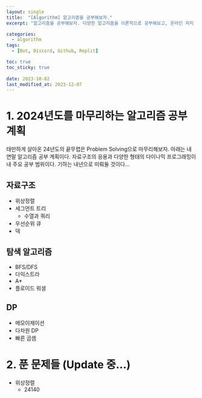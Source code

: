 ```yaml
---
layout: single     
title:  "[Algorithm] 알고리즘을 공부해보자."
excerpt: "알고리즘을 공부해보자. 다양한 알고리즘을 이론적으로 공부해보고, 온라인 저지 사이트에서 활용해본다."

categories:
  - algorithm
tags:
  - [Bot, Discord, Github, Replit]

toc: true
toc_sticky: true
 
date: 2023-10-02
last_modified_at: 2023-12-07
---
```


# 1. 2024년도를 마무리하는 알고리즘 공부계획

태만하게 살아온 24년도의 끝무렵은 Problem Solving으로 마무리해보자. 아래는 내 연말 알고리즘 공부 계획이다. 자료구조의 응용과 다양한 형태의 다이나믹 프로그래밍이 내 주요 공부 범위이다. 기하는 내년으로 미뤄둘 것이다...

## 자료구조
* 위상정렬
* 세그먼트 트리
  * 수열과 쿼리
* 우선순위 큐
* 덱

## 탐색 알고리즘
* BFS/DFS
* 다익스트라
* A*
* 플로이드 워셜

## DP
* 메모이제이션
* 다차원 DP
* 빠른 곱셈

# 2. 푼 문제들 (Update 중...)
* 위상정렬
  * 24140

